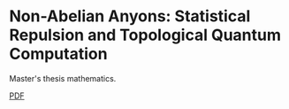 # Non-Abelian Anyons: Statistical Repulsion and Topological Quantum Computation

Master's thesis mathematics.

<!-- [PDF](http://ViktorQvarfordt.github.io/nonabelions/latex/nonabelions.pdf) -->
[PDF](http://urn.kb.se/resolve?urn=urn:nbn:se:kth:diva-207177)
